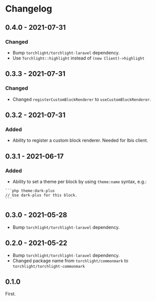 # Changelog

## 0.4.0 - 2021-07-31

### Changed
- Bump `torchlight/torchlight-laravel` dependency.
- Use `Torchlight::highlight` instead of `(new Client)->highlight`


## 0.3.3 - 2021-07-31

### Changed
- Changed `registerCustomBlockRenderer` to `useCustomBlockRenderer`.

## 0.3.2 - 2021-07-31

### Added
- Ability to register a custom block renderer. Needed for Ibis client.

## 0.3.1 - 2021-06-17

### Added
- Ability to set a theme per block by using `theme:name` syntax, e.g.:

````
```php theme:dark-plus
// Use dark-plus for this block.
```
````

## 0.3.0 - 2021-05-28

- Bump `torchlight/torchlight-laravel` dependency.

## 0.2.0 - 2021-05-22

- Bump `torchlight/torchlight-laravel` dependency.
- Changed package name from `torchlight/commonmark` to `torchlight/torchlight-commonmark`


## 0.1.0

First.
